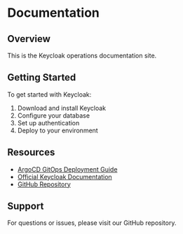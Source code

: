 # Documentation

## Overview

This is the Keycloak operations documentation site.

## Getting Started

To get started with Keycloak:

1. Download and install Keycloak
2. Configure your database
3. Set up authentication
4. Deploy to your environment

## Resources

- [ArgoCD GitOps Deployment Guide](./ARGOCD_GITOPS_GUIDE.md)
- [Official Keycloak Documentation](https://www.keycloak.org/documentation)
- [GitHub Repository](https://github.com/ADORSYS-GIS/keycloak-ops)

## Support

For questions or issues, please visit our GitHub repository.
